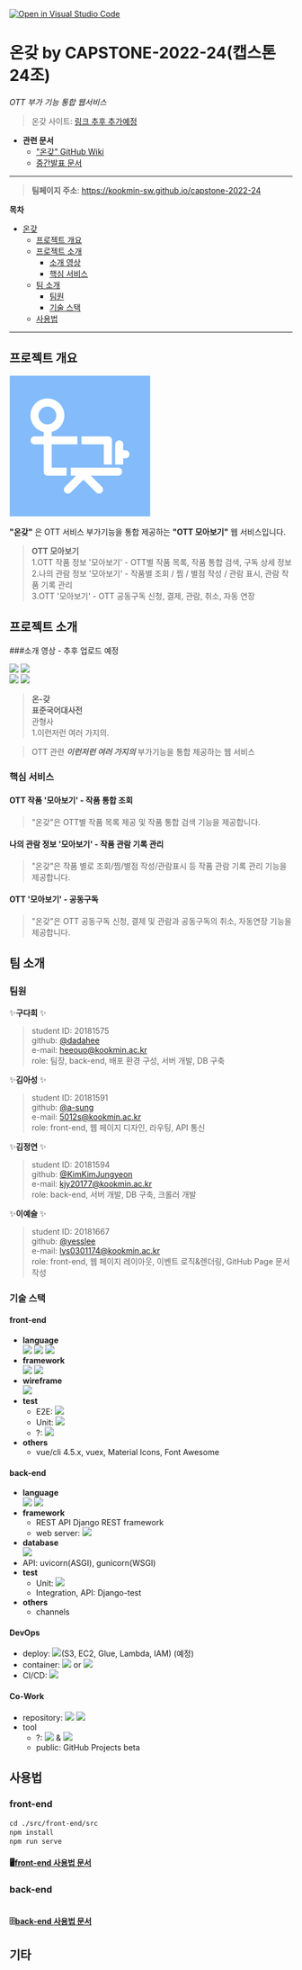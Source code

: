 [![Open in Visual Studio Code](https://classroom.github.com/assets/open-in-vscode-f059dc9a6f8d3a56e377f745f24479a46679e63a5d9fe6f495e02850cd0d8118.svg)](https://classroom.github.com/online_ide?assignment_repo_id=7010679&assignment_repo_type=AssignmentRepo)  
# 온갖 by CAPSTONE-2022-24(캡스톤 24조)  
_OTT 부가 기능 통합 웹서비스_

>온갖 사이트: [링크 추후 추가예정](https://github.com/kookmin-sw/capstone-2022-24/wiki)

- **관련 문서**
  - ["온갖" GitHub Wiki](https://github.com/kookmin-sw/capstone-2022-24/wiki)
  - [중간발표 문서]()
---
>**팀페이지 주소**: https://kookmin-sw.github.io/capstone-2022-24  

**목차**
- [온갖](#온갖)
  - [프로젝트 개요](#프로젝트-개요)
  - [프로젝트 소개](#프로젝트-소개)
    - [소개 영상](#소개-영상)
    - [핵심 서비스](#핵심-서비스)
  - [팀 소개](#팀-소개)
    - [팀원](#팀원)
    - [기술 스택](#기술-스택)
  - [사용법](#사용법)
---
## 프로젝트 개요
![logo image](logo-bg.png)

**"온갖"** 은 OTT 서비스 부가기능을 통합 제공하는 **"OTT 모아보기"** 웹 서비스입니다.

>**OTT 모아보기**  
1.OTT 작품 정보 '모아보기' - OTT별 작품 목록, 작품 통합 검색, 구독 상세 정보  
2.나의 관람 정보 '모아보기' - 작품별 조회 / 찜 / 별점 작성 / 관람 표시, 관람 작품 기록 관리  
3.OTT '모아보기' - OTT 공동구독 신청, 결제, 관람, 취소, 자동 연장

## 프로젝트 소개
###소개 영상 - 추후 업로드 예정  

<img src="https://img.shields.io/github/issues-raw/kookmin-sw/capstone-2022-24?color=lightgreen&style=flat-square">
<img src="https://img.shields.io/github/issues-closed-raw/kookmin-sw/capstone-2022-24?color=mediumpurple&style=flat-square">
<br>
<img src="https://img.shields.io/github/issues-pr-raw/kookmin-sw/capstone-2022-24?color=lightgreen&style=flat-square">
<img src="https://img.shields.io/github/issues-pr-closed-raw/kookmin-sw/capstone-2022-24?color=mediumpurple&style=flat-square">

>**온-갖**  
**표준국어대사전**  
관형사  
1.이런저런 여러 가지의.

>OTT 관련 _**이런저런 여러 가지의**_ 부가기능을 통합 제공하는 웹 서비스


### 핵심 서비스
#### OTT 작품 '모아보기' - 작품 통합 조회
>"온갖"은 OTT별 작품 목록 제공 및 작품 통합 검색 기능을 제공합니다.
#### 나의 관람 정보 '모아보기' - 작품 관람 기록 관리
>"온갖"은 작품 별로 조회/찜/별점 작성/관람표시 등 작품 관람 기록 관리 기능을 제공합니다.
#### OTT '모아보기' - 공동구독
>"온갖"은 OTT 공동구독 신청, 결제 및 관람과 공동구독의 취소, 자동연장 기능을 제공합니다.

## 팀 소개
### 팀원
✨**구다희** ✨
>student ID: 20181575  
github: [@dadahee](https://github.com/dadahee)  
e-mail: [heeouo@kookmin.ac.kr](heeouo@kookmin.ac.kr)  
role: 팀장, back-end, 배포 환경 구성, 서버 개발, DB 구축  

✨**김아성** ✨
>student ID: 20181591  
github: [@a-sung](https://github.com/asung)  
e-mail: [5012s@kookmin.ac.kr](5012s@kookmin.ac.kr)  
role: front-end, 웹 페이지 디자인, 라우팅, API 통신   

✨**김정연** ✨
>student ID: 20181594  
github: [@KimKimJungyeon](https://github.com/KimKimJungyeon)  
e-mail: [kjy20177@kookmin.ac.kr](kjy20177@kookmin.ac.kr)  
role: back-end, 서버 개발, DB 구축, 크롤러 개발  


✨**이예슬** ✨
>student ID: 20181667  
github: [@yesslee](https://github.com/yesslee)  
e-mail: [lys0301174@kookmin.ac.kr](lys0301174@kookmin.ac.kr)  
role: front-end, 웹 페이지 레이아웃, 이벤트 로직&렌더링, GitHub Page 문서 작성

### 기술 스택
#### front-end
- **language**   
  <img src="https://img.shields.io/badge/HTML5-e34f26?style=flat-square&logo=html5&logoColor=white"/>
  <img src="https://img.shields.io/badge/CSS3-1572b6?style=flat-square&logo=css3&logoColor=white"/>
  <img src="https://img.shields.io/badge/JavaScript-f7df1e?style=flat-square&logo=javascript&logoColor=white"/>
- **framework**  
  <img src="https://img.shields.io/badge/Vue.js-4fc08d?style=flat-square&logo=vue.js&logoColor=white"/>
  <img src="https://img.shields.io/badge/Quasar-1976d2?style=flat-square&logo=quasar&logoColor=white"/>
- **wireframe**  
  <img src="https://img.shields.io/badge/Figma-f24e1e?style=flat-square&logo=figma&logoColor=white"/>
- **test**
  - E2E: <img src="https://img.shields.io/badge/Cypress-17202c?style=flat-square&logo=cypress&logoColor=white"/>
  - Unit: <img src="https://img.shields.io/badge/Mocha-8d6748?style=flat-square&logo=mocha&logoColor=white"/>
  - ?: <img src="https://img.shields.io/badge/jest-c21325?style=flat-square&logo=jest&logoColor=white"/>
- **others**  
  - vue/cli 4.5.x, vuex, Material Icons, Font Awesome

#### back-end
- **language**  
  <img src="https://img.shields.io/badge/python3-3776ab?style=flat-square&logo=python&logoColor=white"/>
  <img src="https://img.shields.io/badge/Django-092e20?style=flat-square&logo=django&logoColor=white"/>
- **framework**
  - REST API Django REST framework
  - web server: <img src="https://img.shields.io/badge/NGINX-009639?style=flat-square&logo=nginx&logoColor=white"/>
- **database**  
  <img src="https://img.shields.io/badge/MongoDB-47a248?style=flat-square&logo=mongodb&logoColor=white"/>
- API: uvicorn(ASGI), gunicorn(WSGI)
- **test**
  - Unit: <img src="https://img.shields.io/badge/Pytest-0a9edc?style=flat-square&logo=pytest&logoColor=white"/>
  - Integration, API: Django-test
- **others**
  - channels

#### DevOps
- deploy: <img src="https://img.shields.io/badge/Amazon AWS-ff9900?style=flat-square&logo=amazonaws&logoColor=white"/>(S3, EC2, Glue, Lambda, IAM) (예정)
- container: <img src="https://img.shields.io/badge/Docker-2496ed?style=flat-square&logo=docker&logoColor=white"/> or <img src="https://img.shields.io/badge/Kubernetes-326ce5?style=flat-square&logo=kubernetes&logoColor=white"/>
- CI/CD: <img src="https://img.shields.io/badge/GitHub Actions-2088ff?style=flat-square&logo=githubactions&logoColor=white"/>

#### Co-Work
- repository: <img src="https://img.shields.io/badge/Git-f05032?style=flat-square&logo=git&logoColor=white"/> <img src="https://img.shields.io/badge/GitHub-181717?style=flat-square&logo=github&logoColor=white"/>
- tool
  - ?: <img src="https://img.shields.io/badge/Jira-0052cc?style=flat-square&logo=jira&logoColor=white"/> & <img src="https://img.shields.io/badge/Confluence-172b4d?style=flat-square&logo=confluence&logoColor=white"/>
  - public: GitHub Projects beta

## 사용법
### front-end
~~~shell
cd ./src/front-end/src
npm install
npm run serve
~~~
#### 🖥[front-end 사용법 문서](https://github.com/kookmin-sw/capstone-2022-24/wiki/front-end-%EC%82%AC%EC%9A%A9%EB%B2%95)

### back-end
~~~shell
~~~
#### 🗄[back-end 사용법 문서](https://github.com/kookmin-sw/capstone-2022-24/wiki/back-end-%EC%82%AC%EC%9A%A9%EB%B2%95)

## 기타